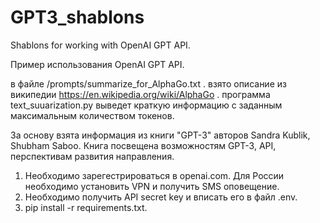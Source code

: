 # GPT3_shablons
Shablons for working with OpenAI GPT API.

Пример использования OpenAI GPT API.

в файле /prompts/summarize_for_AlphaGo.txt .
взято описание из википедии https://en.wikipedia.org/wiki/AlphaGo .
программа text_suuarization.py выведет краткую информацию с заданным 
максимальным количеством токенов.

За основу взята информация из книги "GPT-3" авторов Sandra Kublik, Shubham Saboo.
Книга посвещена возможностям GPT-3, API, перспективам развития направления.

1. Необходимо зарегестрироваться в openai.com. Для России необходимо установить VPN и получить SMS оповещение.
1. Необходимо получить API secret key и вписать его в файл .env.
3. pip install -r requirements.txt.